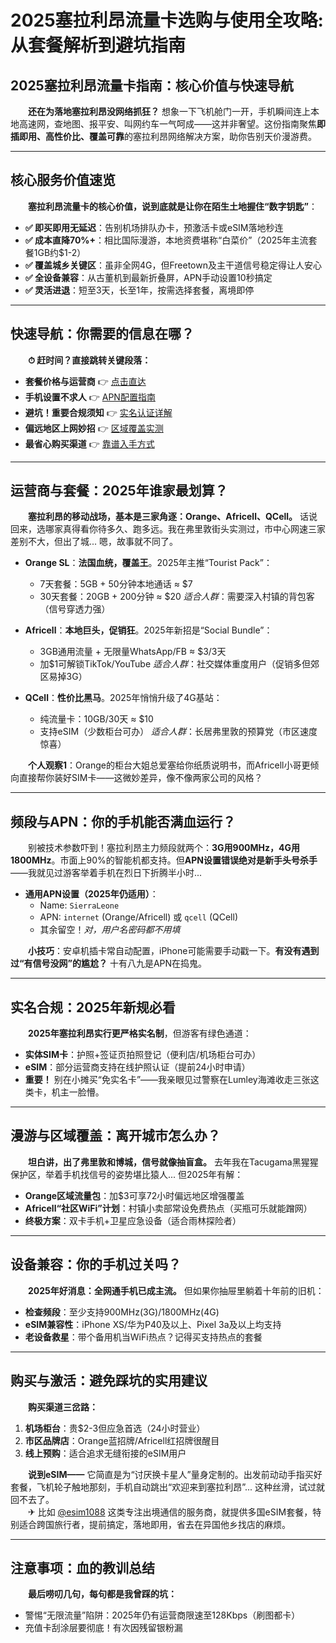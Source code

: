 # 2025塞拉利昂流量卡选购与使用全攻略:从套餐解析到避坑指南

## 2025塞拉利昂流量卡指南：核心价值与快速导航

　　**还在为落地塞拉利昂没网络抓狂？** 想象一下飞机舱门一开，手机瞬间连上本地高速网，查地图、报平安、叫网约车一气呵成——这并非奢望。这份指南聚焦**即插即用、高性价比、覆盖可靠**的塞拉利昂网络解决方案，助你告别天价漫游费。

---

## 核心服务价值速览
　　**塞拉利昂流量卡的核心价值，说到底就是让你在陌生土地握住“数字钥匙”**：
- **✅ 即买即用无延迟**：告别机场排队办卡，预激活卡或eSIM落地秒连
- **✅ 成本直降70%+**：相比国际漫游，本地资费堪称“白菜价”（2025年主流套餐1GB约$1-2）
- **✅ 覆盖城乡关键区**：虽非全网4G，但Freetown及主干道信号稳定得让人安心
- **✅ 全设备兼容**：从古董机到最新折叠屏，APN手动设置10秒搞定
- **✅ 灵活进退**：短至3天，长至1年，按需选择套餐，离境即停

---

## 快速导航：你需要的信息在哪？
　　**⏱ 赶时间？直接跳转关键段落：**
- **套餐价格与运营商** 👉 [点击直达](#运营商与套餐：2025年谁家最划算)
- **手机设置不求人** 👉 [APN配置指南](#频段与APN：你的手机能否满血运行)
- **避坑！重要合规须知** 👉 [实名认证详解](#实名合规：2025年新规必看)
- **偏远地区上网妙招** 👉 [区域覆盖实测](#漫游与区域覆盖：离开城市怎么办)
- **最省心购买渠道** 👉 [靠谱入手方式](#购买与激活：避免踩坑的实用建议)

---

## 运营商与套餐：2025年谁家最划算？
　　**塞拉利昂的移动战场，基本是三家角逐：Orange、Africell、QCell。** 话说回来，选哪家真得看你待多久、跑多远。我在弗里敦街头实测过，市中心网速三家差别不大，但出了城... 嗯，故事就不同了。

- **Orange SL**：**法国血统，覆盖王**。2025年主推“Tourist Pack”：
  - 7天套餐：5GB + 50分钟本地通话 ≈ $7
  - 30天套餐：20GB + 200分钟 ≈ $20
  *适合人群*：需要深入村镇的背包客（信号穿透力强）
  
- **Africell**：**本地巨头，促销狂**。2025年新招是“Social Bundle”：
  - 3GB通用流量 + 无限量WhatsApp/FB ≈ $3/3天
  - 加$1可解锁TikTok/YouTube
  *适合人群*：社交媒体重度用户（促销多但郊区易掉3G）

- **QCell**：**性价比黑马**。2025年悄悄升级了4G基站：
  - 纯流量卡：10GB/30天 ≈ $10
  - 支持eSIM（少数柜台可办）
  *适合人群*：长居弗里敦的预算党（市区速度惊喜）

　　**个人观察1**：Orange的柜台大姐总爱塞给你纸质说明书，而Africell小哥更倾向直接帮你装好SIM卡——这微妙差异，像不像两家公司的风格？

---

## 频段与APN：你的手机能否满血运行？
　　别被技术参数吓到！塞拉利昂主力频段就两个：**3G用900MHz，4G用1800MHz**。市面上90%的智能机都支持。但**APN设置错误绝对是新手头号杀手**——我就见过游客举着手机在烈日下折腾半小时...

* **通用APN设置（2025年仍适用）**：
  - Name: `SierraLeone`
  - APN: `internet` (Orange/Africell) 或 `qcell` (QCell)
  - 其余留空！*对，用户名密码都不用填*

　　**小技巧**：安卓机插卡常自动配置，iPhone可能需要手动戳一下。**有没有遇到过“有信号没网”的尴尬？** 十有八九是APN在捣鬼。

---

## 实名合规：2025年新规必看
　　**2025年塞拉利昂实行更严格实名制**，但游客有绿色通道：
- **实体SIM卡**：护照+签证页拍照登记（便利店/机场柜台可办）
- **eSIM**：部分运营商支持在线护照认证（提前24小时申请）
- **重要！** 别在小摊买“免实名卡”——我亲眼见过警察在Lumley海滩收走三张这类卡，机主一脸懵。

---

## 漫游与区域覆盖：离开城市怎么办？
　　**坦白讲，出了弗里敦和博城，信号就像抽盲盒。** 去年我在Tacugama黑猩猩保护区，举着手机找信号的姿势堪比猿人... 但2025年有解：
- **Orange区域流量包**：加$3可享72小时偏远地区增强覆盖
- **Africell“社区WiFi”计划**：村镇小卖部常设免费热点（买瓶可乐就能蹭网）
- **终极方案**：双卡手机+卫星应急设备（适合雨林探险者）

---

## 设备兼容：你的手机过关吗？
　　**2025年好消息：全网通手机已成主流。** 但如果你抽屉里躺着十年前的旧机：
- **检查频段**：至少支持900MHz(3G)/1800MHz(4G)
- **eSIM兼容性**：iPhone XS/华为P40及以上、Pixel 3a及以上均支持
- **老设备救星**：带个备用机当WiFi热点？记得买支持热点的套餐

---

## 购买与激活：避免踩坑的实用建议
　　**购买渠道三岔路：**
1. **机场柜台**：贵$2-3但应急首选（24小时营业）
2. **市区品牌店**：Orange蓝招牌/Africell红招牌很醒目
3. **线上预购**：适合追求无缝衔接的eSIM用户

　　**说到eSIM——** 它简直是为“讨厌换卡星人”量身定制的。出发前动动手指买好套餐，飞机轮子触地那刻，手机自动跳出“欢迎来到塞拉利昂”... 这种丝滑，试过就回不去了。  
　　✈ 比如 [@esim1088](https://t.me/s/esim1088) 这类专注出境通信的服务商，就提供多国eSIM套餐，特别适合跨国旅行者，提前搞定，落地即用，省去在异国他乡找店的麻烦。

---

## 注意事项：血的教训总结
　　**最后唠叨几句，每句都是我曾踩的坑：**
- 警惕“无限流量”陷阱：2025年仍有运营商限速至128Kbps（刷图都卡）
- 充值卡刮涂层要彻底！有次因残留银粉漏